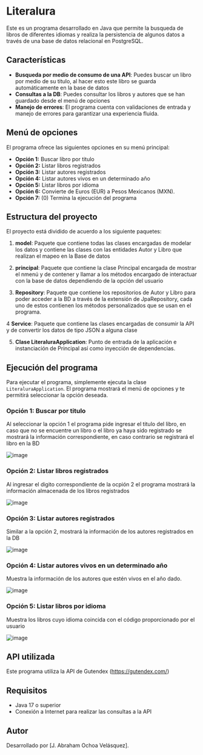 # Literalura

Este es un programa desarrollado en Java que permite la busqueda de libros de diferentes idiomas y realiza la persistencia de algunos datos a través de una base de datos relacional en PostgreSQL.

## Características

- **Busqueda por medio de consumo de una API**: Puedes buscar un libro por medio de su titulo, al hacer esto este libro se guarda automáticamente en la base de datos
- **Consultas a la DB**: Puedes consultar los libros y autores que se han guardado desde el menú de opciones
- **Manejo de errores**: El programa cuenta con validaciones de entrada y manejo de errores para garantizar una experiencia fluida.

## Menú de opciones

El programa ofrece las siguientes opciones en su menú principal:


- **Opción 1:** Buscar libro por titulo
- **Opción 2:** Listar libros registrados
- **Opción 3:** Listar autores registrados
- **Opción 4:** Listar autores vivos en un determinado año
- **Opción 5:** Listar libros por idioma
- **Opción 6:** Convierte de Euros (EUR) a Pesos Mexicanos (MXN).
- **Opción 7:** (0) Termina la ejecución del programa

## Estructura del proyecto

El proyecto está dividido de acuerdo a los siguiente paquetes:

1. **model**: 
   Paquete que contiene todas las clases encargadas de  modelar los datos y contiene las clases con las entidades Autor y Libro que realizan el mapeo en la Base de datos
   
2. **principal**:
   Paquete que contiene la clase Principal encargada de mostrar el nmenú y de contener y llamar a los métodos
   encargado de interactuar con la base de datos dependiendo de la opción del usuario

3. **Repository**:
   Paquete que contiene los repositorios de Autor y Libro para poder acceder a la BD a través de la extensión de JpaRepository, cada uno de estos contienen los métodos personalizados que se usan en el programa.

4 **Service**:
   Paquete que contiene las clases encargadas de consumir la API y de convertir los datos de tipo JSON a alguna clase

5. **Clase LiteraluraApplication**:
   Punto de entrada de la aplicación e instanciación de Principal así como inyección de dependencias.

## Ejecución del programa

Para ejecutar el programa, simplemente ejecuta la clase `LiteraluraApplication`. El programa mostrará el menú de opciones y te permitirá seleccionar la opción deseada.

### Opción 1: Buscar por titulo

Al seleccionar la opción 1 el programa pide ingresar el titulo del libro, en caso que no se encuentre un libro o el libro ya haya sido registrado se mostrará la información correspondiente, en caso contrario se registrará el libro en la BD

![image](https://github.com/user-attachments/assets/016a465e-d1e0-4845-baeb-55aa1634b3dd)

### Opción 2: Listar libros registrados

Al ingresar el digito correspondiente de la ocpión 2 el programa mostrará la información almacenada de los libros registrados

![image](https://github.com/user-attachments/assets/4755d91d-25c2-4611-b9e3-a8b0974f6a3f)

### Opción 3: Listar autores registrados

Similar a la opción 2, mostrará la información de los autores registrados en la DB

![image](https://github.com/user-attachments/assets/da0e8a21-958c-428a-980a-aa59abf56820)

### Opción 4: Listar autores vivos en un determinado año

Muestra la información de los autores que estén vivos en el año dado.

![image](https://github.com/user-attachments/assets/80cda418-4548-45cc-86fd-a525374adf4a)

### Opción 5: Listar libros por idioma

Muestra los libros cuyo idioma coincida con el código proporcionado por el usuario

![image](https://github.com/user-attachments/assets/01652ad6-4f61-40da-be76-e557b0825dc7)


## API utilizada

Este programa utiliza la API de Gutendex (https://gutendex.com/)

## Requisitos

- Java 17 o superior
- Conexión a Internet para realizar las consultas a la API

## Autor

Desarrollado por [J. Abraham Ochoa Velásquez].
